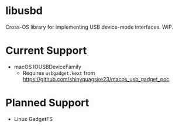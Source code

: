 # libusbd

Cross-OS library for implementing USB device-mode interfaces. WIP.

# Current Support
 - macOS IOUSBDeviceFamily
   - Requires `usbgadget.kext` from https://github.com/shinyquagsire23/macos_usb_gadget_poc

# Planned Support
 - Linux GadgetFS